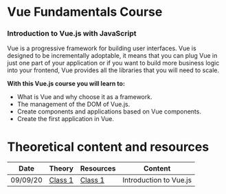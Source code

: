 # Vue Fundamentals Course
### Introduction to Vue.js with JavaScript 

Vue is a progressive framework for building user interfaces. Vue is designed to be incrementally adoptable, it means that you can plug Vue in just one part of your application or if you want to build more business logic into your frontend, Vue provides all the libraries that you will need to scale.

**With this Vue.js course you will learn to:**
- What is Vue and why choose it as a framework.
- The management of the DOM of Vue.js.
- Create components and applications based on Vue components.
- Create the first application in Vue.


Theoretical content and resources
=================================
Date | Theory | Resources | Content
------------ | ------------ | ------------- | -------------
09/09/20 | [Class 1](theory/class1.md) | [Class 1](resources/class1.md) | Introduction to Vue.js
